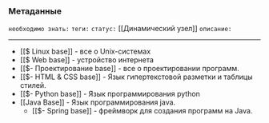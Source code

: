 ### Метаданные
`необходимо знать:` 
`теги:` 
`статус:` [[Динамический узел]]
`описание:` 

---
- [[$ Linux base]] - все о Unix-системах
- [[$ Web base]] - устройство интернета
- [[$- Проектирование base]] - все о проектировании программ.
- [[$- HTML & CSS base]] - Язык гипертекстовой разметки и таблицы стилей.
- [[$- Python base]] - Язык программирования python
- [[Java Base]] - Язык программирования java.
	- [[$- Spring base]] - фреймворк для создания программ на Java.